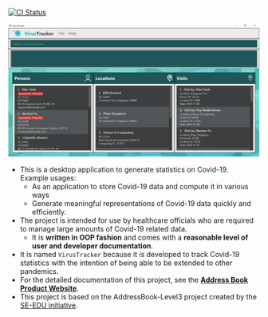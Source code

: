 [![CI Status](https://github.com/AY2021S1-CS2103T-T13-1/tp/workflows/Java%20CI/badge.svg)](https://github.com/AY2021S1-CS2103T-T13-1/tp/actions)

![Ui](docs/images/Ui.png)

* This is a desktop application to generate statistics on Covid-19.<br>
  Example usages:
  * As an application to store Covid-19 data and compute it in various ways
  * Generate meaningful representations of Covid-19 data quickly and efficiently.
* The project is intended for use by healthcare officials who are required to manage large amounts of Covid-19 related data.
  * It is **written in OOP fashion** and comes with a **reasonable level of user and developer documentation**.
* It is named `VirusTracker` because it is developed to track Covid-19 statistics with the intention of being able to be extended to other pandemics.
* For the detailed documentation of this project, see the **[Address Book Product Website](https://ay2021s1-cs2103t-t13-1.github.io/tp/)**.
* This project is based on the AddressBook-Level3 project created by the [SE-EDU initiative](https://se-education.org).

